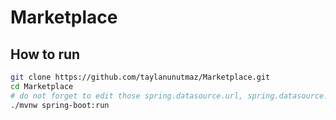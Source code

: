 # Marketplace

## How to run

```bash
git clone https://github.com/taylanunutmaz/Marketplace.git
cd Marketplace
# do not forget to edit those spring.datasource.url, spring.datasource.username, spring.datasource.password in application.properties
./mvnw spring-boot:run
```
